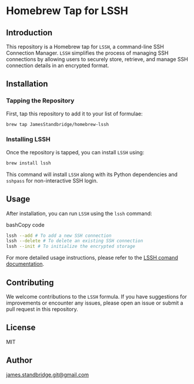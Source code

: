 # Homebrew Tap for LSSH

## Introduction

This repository is a Homebrew tap for `LSSH`, a command-line SSH Connection Manager. `LSSH` simplifies the process of managing SSH connections by allowing users to securely store, retrieve, and manage SSH connection details in an encrypted format.

## Installation

### Tapping the Repository

First, tap this repository to add it to your list of formulae:

```bash
brew tap JamesStandbridge/homebrew-lssh
```

### Installing LSSH

Once the repository is tapped, you can install `LSSH` using:

```bash
brew install lssh
```

This command will install `LSSH` along with its Python dependencies and `sshpass` for non-interactive SSH login.

## Usage

After installation, you can run `LSSH` using the `lssh` command:

bashCopy code

```bash
lssh --add # To add a new SSH connection
lssh --delete # To delete an existing SSH connection
lssh --init # To initialize the encrypted storage
```

For more detailed usage instructions, please refer to the [LSSH comand documentation](https://github.com/JamesStandbridge/lssh-command).

## Contributing

We welcome contributions to the `LSSH` formula. If you have suggestions for improvements or encounter any issues, please open an issue or submit a pull request in this repository.

## License

MIT

## Author

james.standbridge.git@gmail.com

